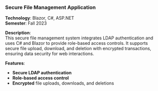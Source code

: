 ### Secure File Management Application

**Technology**: Blazor, C#, ASP.NET  
**Semester**: Fall 2023  

**Description**:  
This secure file management system integrates LDAP authentication and uses C# and Blazor to provide role-based access controls. It supports secure file upload, download, and deletion with encrypted transactions, ensuring data security for web interactions.

**Features**:
- **Secure LDAP authentication**
- **Role-based access control**
- **Encrypted** file uploads, downloads, and deletions
